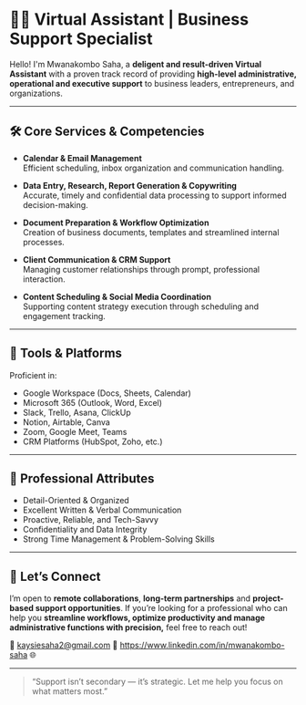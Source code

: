 # 👩‍💼 Virtual Assistant | Business Support Specialist

Hello! I'm Mwanakombo Saha, a **deligent and result-driven Virtual Assistant** with a proven track record of providing **high-level administrative, operational and executive support** to business leaders, entrepreneurs, and organizations.

---

## 🛠️ Core Services & Competencies

- **Calendar & Email Management**  
  Efficient scheduling, inbox organization and communication handling.

- **Data Entry, Research, Report Generation & Copywriting**  
  Accurate, timely and confidential data processing to support informed decision-making.

- **Document Preparation & Workflow Optimization**  
  Creation of business documents, templates and streamlined internal processes.

- **Client Communication & CRM Support**  
  Managing customer relationships through prompt, professional interaction.

- **Content Scheduling & Social Media Coordination**  
  Supporting content strategy execution through scheduling and engagement tracking.


---

## 🧩 Tools & Platforms

Proficient in:

- Google Workspace (Docs, Sheets, Calendar)
- Microsoft 365 (Outlook, Word, Excel)
- Slack, Trello, Asana, ClickUp
- Notion, Airtable, Canva
- Zoom, Google Meet, Teams
- CRM Platforms (HubSpot, Zoho, etc.)

---

## 🧭 Professional Attributes

- Detail-Oriented & Organized  
- Excellent Written & Verbal Communication  
- Proactive, Reliable, and Tech-Savvy  
- Confidentiality and Data Integrity  
- Strong Time Management & Problem-Solving Skills

---

## 🤝 Let’s Connect

I’m open to **remote collaborations**, **long-term partnerships** and **project-based support opportunities**. If you’re looking for a professional who can help you **streamline workflows, optimize productivity and manage administrative functions with precision,** feel free to reach out!

📧 kaysiesaha2@gmail.com 
🔗 https://www.linkedin.com/in/mwanakombo-saha
🌐 

---

> “Support isn’t secondary — it’s strategic. Let me help you focus on what matters most.”
